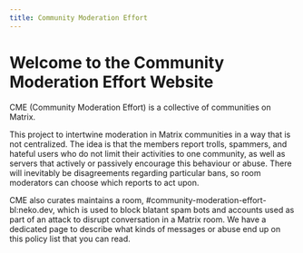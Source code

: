 ```yaml
---
title: Community Moderation Effort
---
```

# Welcome to the Community Moderation Effort Website

CME (Community Moderation Effort) is a collective of communities on Matrix.

This project to intertwine moderation in Matrix communities in a way
that is not centralized. The idea is that the members report trolls,
spammers, and hateful users who do not limit their activities to one
community, as well as servers that actively or passively encourage
this behaviour or abuse. There will inevitably be disagreements
regarding particular bans, so room moderators can choose which
reports to act upon.

CME also curates maintains a room, #community-moderation-effort-bl:neko.dev,
which is used to block blatant spam bots and accounts used as part of
an attack to disrupt conversation in a Matrix room.
We have a dedicated page to describe what kinds of messages or abuse
end up on this policy list that you can read.
